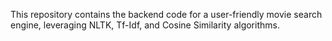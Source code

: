 This repository contains the backend code for a user-friendly movie search engine, leveraging NLTK, Tf-Idf, and Cosine Similarity algorithms.


